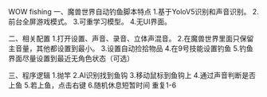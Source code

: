WOW fishing
一、魔兽世界自动钓鱼脚本特点
1.基于YoloV5识别和声音识别。
2.前台全屏游戏模式。
3.可重学习模型。
4.无UI界面。

二、相关配置
1.打开设置、声音、录音、立体声混音。
2.在魔兽世界里面只保留主音量，其他都设置到最小。
3.设置自动捡拾物品
4.在9号技能设置钓鱼
5.钓鱼界面尽量设置到最近无角色状态（可选）

三、程序逻辑
1.抛竿
2.AI识别找到鱼钩
3.移动鼠标到鱼钩上
4.通过声音判断是否上鱼
5.若上鱼，点击右键
6.随机休息短暂时间
重复1-6
